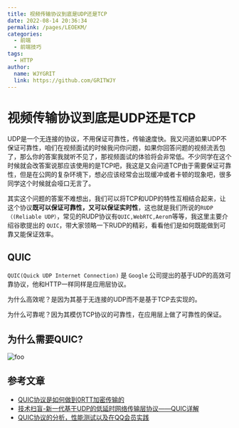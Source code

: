 ```yaml
---
title: 视频传输协议到底是UDP还是TCP  
date: 2022-08-14 20:36:34  
permalink: /pages/LEOEKM/  
categories:
  - 前端
  - 前端技巧
tags:
  - HTTP
author:  
  name: WJYGRIT   
  link: https://github.com/GRITWJY
---
```


# 视频传输协议到底是UDP还是TCP

UDP是一个无连接的协议，不用保证可靠性，传输速度快。我又问道如果UDP不保证可靠性，咱们在视频面试的时候我问你问题，如果你回答问题的视频流丢包了，那么你的答案我就听不见了，那视频面试的体验将会非常低。不少同学在这个时候就会改答案说那应该使用的是TCP吧，我这是又会问道TCP由于需要保证可靠性，但是在公网的复杂环境下，想必应该经常会出现缓冲或者卡顿的现象吧，很多同学这个时候就会哑口无言了。

其实这个问题的答案不难想出，我们可以将TCP和UDP的特性互相结合起来，让这个协议**既可以保证可靠性，又可以保证实时性**，这也就是我们所说的`RUDP（(Reliable UDP）`，常见的RUDP协议有`QUIC,WebRTC,Aero`n等等，我这里主要介绍谷歌提出的 `QUIC`，带大家领略一下RUDP的精彩，看看他们是如何既能做到可靠又能保证效率。

## QUIC

`QUIC(Quick UDP Internet Connection)` 是 `Google` 公司提出的基于UDP的高效可靠协议，他和HTTP一样同样是应用层协议。

为什么高效呢？是因为其基于无连接的UDP而不是基于TCP去实现的。

为什么可靠呢？因为其模仿TCP协议的可靠性，在应用层上做了可靠性的保证。

## 为什么需要QUIC?
<img :src= "$withBase('/LEOEKM/img.png')" alt= "foo" />







## 参考文章
- [QUIC协议是如何做到0RTT加密传输的](https://blog.csdn.net/dog250/article/details/80935534) 
- [技术扫盲-新一代基于UDP的低延时网络传输层协议——QUIC详解](http://www.52im.net/thread-1309-1-1.html)
- [QUIC协议的分析，性能测试以及在QQ会员实践](https://www.cnblogs.com/wetest/p/9022214.html)


